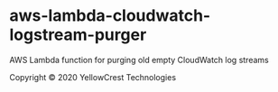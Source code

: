 # aws-lambda-cloudwatch-logstream-purger
AWS Lambda function for purging old empty CloudWatch log streams


Copyright © 2020 YellowCrest Technologies

